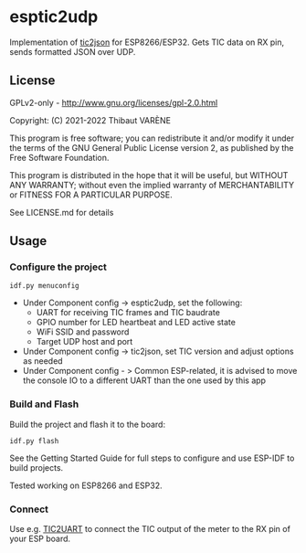 # esptic2udp

Implementation of [tic2json](http://hacks.slashdirt.org/sw/tic2json/) for ESP8266/ESP32.
Gets TIC data on RX pin, sends formatted JSON over UDP.

## License

GPLv2-only - http://www.gnu.org/licenses/gpl-2.0.html

Copyright: (C) 2021-2022 Thibaut VARÈNE

This program is free software; you can redistribute it and/or
modify it under the terms of the GNU General Public License version 2,
as published by the Free Software Foundation.

This program is distributed in the hope that it will be useful, but WITHOUT ANY WARRANTY;
without even the implied warranty of MERCHANTABILITY or FITNESS FOR A PARTICULAR PURPOSE.

See LICENSE.md for details

## Usage

### Configure the project

`idf.py menuconfig`

* Under Component config -> esptic2udp, set the following:
  * UART for receiving TIC frames and TIC baudrate
  * GPIO number for LED heartbeat and LED active state
  * WiFi SSID and password
  * Target UDP host and port
* Under Component config -> tic2json, set TIC version and adjust options as needed
* Under Component config - > Common ESP-related, it is advised to move the console IO to a different UART than the one used by this app

### Build and Flash

Build the project and flash it to the board:

`idf.py flash`

See the Getting Started Guide for full steps to configure and use ESP-IDF to build projects.

Tested working on ESP8266 and ESP32.

### Connect

Use e.g. [TIC2UART](http://hacks.slashdirt.org/hw/tic2uart/) to connect the TIC output of the meter to the RX pin of your ESP board.
